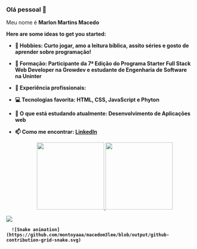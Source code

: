 ### Olá pessoal 👋
Meu nome é <strong>Marlon Martins Macedo</stong><b>

Here are some ideas to get you started:

- 🔭 Hobbies: Curto jogar, amo a leitura bíblica, assito séries e gosto de aprender sobre programação!
- 🌱 Formação: Participante da 7ª Edição do Programa Starter Full Stack Web Developer na Growdev e estudante de Engenharia de Software na Uninter
- 👯 Experiência profissionais: 
- 💻 Tecnologias favorita: HTML, CSS, JavaScript e Phyton
- 💬 O que está estudando atualmente: Desenvolvimento de Aplicações web
- 📫 Como me encontrar: <a href="https://www.linkedin.com/in/marlon-martins-macedo-8a1078231/">LinkedIn</a>

  <div align="center">
  <a href="https://github.com/montoyaaa">
  <img height="180em" src="https://github-readme-stats.vercel.app/api?username=macedom3lee&show_icons=true&theme=city_lights&include_all_commits=true&count_private=true"/>
  <img height="180em" src="https://github-readme-stats.vercel.app/api/top-langs/?username=macedom3lee&layout=compact&langs_count=7&theme=city_lights"/>
</div>
    
  <a href="https://www.linkedin.com/in/ricardo-montoya-3653a3174" target="_blank"><img src="https://img.shields.io/badge/-LinkedIn-%230077B5?style=for-the-badge&logo=linkedin&logoColor=white" target="_blank"></a>
    
      ![Snake animation](https://github.com/montoyaaa/macedom3lee/blob/output/github-contribution-grid-snake.svg)
</div>
  

